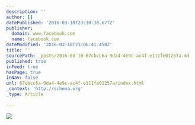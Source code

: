 ```yaml
---
description: ''
author: []
datePublished: '2016-03-10T23:10:38.677Z'
publisher:
  domain: www.facebook.com
  name: facebook.com
dateModified: '2016-03-10T23:06:41.450Z'
title: ''
sourcePath: _posts/2016-03-10-67cbcc6a-9da4-4e9c-ac4f-e111fe01257a.md
published: true
inFeed: true
hasPage: true
inNav: false
url: 67cbcc6a-9da4-4e9c-ac4f-e111fe01257a/index.html
_context: 'http://schema.org'
_type: Article

---
```

![](https://scontent-lhr3-1.xx.fbcdn.net/hphotos-xfa1/v/t1.0-9/11053189_10152905838524022_1743889077091249517_n.jpg?oh=1e2c973ce6918f60889b621b8802370f&oe=57935263)